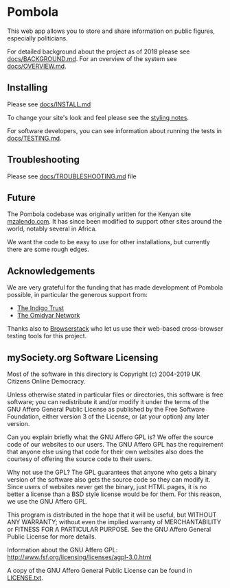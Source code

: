 # Pombola

This web app allows you to store and share information on public figures,
especially politicians.

For detailed background about the project as of 2018 please see
[docs/BACKGROUND.md](docs/BACKGROUND.md). For an overview of the system see
[docs/OVERVIEW.md](docs/OVERVIEW.md).


## Installing

Please see [docs/INSTALL.md](docs/INSTALL.md)

To change your site's look and feel please see the [styling notes](docs/STYLING_NOTES.md).

For software developers, you can see information about running
the tests in [docs/TESTING.md](docs/TESTING.md).

## Troubleshooting

Please see [docs/TROUBLESHOOTING.md](docs/TROUBLESHOOTING.md) file

## Future

The Pombola codebase was originally written for the Kenyan site
[mzalendo.com](http://info.mzalendo.com). It has since been modified to support
other sites around the world, notably several in Africa.

We want the code to be easy to use for other installations, but currently there are some rough edges.

## Acknowledgements

We are very grateful for the funding that has made development
of Pombola possible, in particular the generous support from:

* [The Indigo Trust](http://indigotrust.org.uk/)
* [The Omidyar Network](https://www.omidyar.com/)

Thanks also to [Browserstack](https://www.browserstack.com/) who
let us use their web-based cross-browser testing tools for this
project.

## mySociety.org Software Licensing

Most of the software in this directory is Copyright (c) 2004-2019 UK
Citizens Online Democracy.

Unless otherwise stated in particular files or directories, this
software is free software; you can redistribute it and/or modify it
under the terms of the GNU Affero General Public License as published
by the Free Software Foundation, either version 3 of the License, or
(at your option) any later version.

Can you explain briefly what the GNU Affero GPL is? We offer the
source code of our websites to our users. The GNU Affero GPL has the
requirement that anyone else using that code for their own websites
also does the courtesy of offering the source code to their users.

Why not use the GPL? The GPL guarantees that anyone who gets a binary
version of the software also gets the source code so they can modify
it. Since users of websites never get the binary, just HTML pages, it
is no better a license than a BSD style license would be for them.
For this reason, we use the GNU Affero GPL.

This program is distributed in the hope that it will be useful, but
WITHOUT ANY WARRANTY; without even the implied warranty of
MERCHANTABILITY or FITNESS FOR A PARTICULAR PURPOSE.  See the GNU
Affero General Public License for more details.

Information about the GNU Affero GPL:
http://www.fsf.org/licensing/licenses/agpl-3.0.html

A copy of the GNU Affero General Public License can be found in [LICENSE.txt](/LICENSE.txt).
